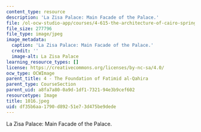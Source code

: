 ```yaml
---
content_type: resource
description: 'La Zisa Palace: Main Facade of the Palace.'
file: /ol-ocw-studio-app/courses/4-615-the-architecture-of-cairo-spring-2002/df35b6aa1790d89251e73d475be9dede_1016.jpeg
file_size: 277796
file_type: image/jpeg
image_metadata:
  caption: 'La Zisa Palace: Main Facade of the Palace.'
  credit: ''
  image-alt: La Zisa Palace
learning_resource_types: []
license: https://creativecommons.org/licenses/by-nc-sa/4.0/
ocw_type: OCWImage
parent_title: 4 - The Foundation of Fatimid al-Qahira
parent_type: CourseSection
parent_uid: a8fa7a80-0a9d-1df1-7321-94e3b9cef602
resourcetype: Image
title: 1016.jpeg
uid: df35b6aa-1790-d892-51e7-3d475be9dede
---
```

La Zisa Palace: Main Facade of the Palace.